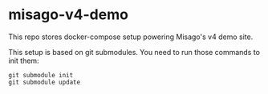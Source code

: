 # misago-v4-demo

This repo stores docker-compose setup powering Misago's v4 demo site.

This setup is based on git submodules. You need to run those commands to init them:

```console
git submodule init
git submodule update
```